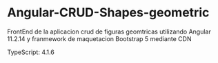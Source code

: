 # Angular-CRUD-Shapes-geometric
FrontEnd de la aplicacion crud de figuras geomtricas utilizando Angular 11.2.14 y franmework de maquetacion Bootstrap 5
mediante CDN

TypeScript:  4.1.6

